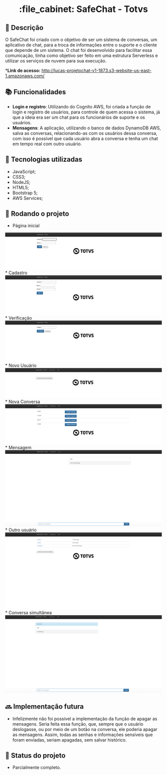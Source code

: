 <h1 align="center">:file_cabinet: SafeChat - Totvs</h1>

## :memo: Descrição
O SafeChat foi criado com o objetivo de ser um sistema de conversas, um aplicativo de chat, para a troca de informações entre o suporte e o cliente que depende de um sistema. 
O chat foi desenvolvido para facilitar essa comunicação, tinha como objetivo ser feito em uma estrutura Serverless e utilizar os serviços de nuvem para sua execução.

*<b>Link de acesso:</b> http://lucas-projetochat-v1-1873.s3-website-us-east-1.amazonaws.com/

## :books: Funcionalidades
* <b>Login e registro</b>: Utilizando do Cognito AWS, foi criada a função de login e registro de usuários, para controle de quem acessa o sistema, já que a ideia era ser um chat para os funcionários de suporte e os usuários.
* <b>Mensagens</b>: A aplicação, utilizando o banco de dados DynamoDB AWS, salva as conversas, relacionando-as com os usuários dessa conversa, com isso é possível que cada usuário abra a conversa e tenha um chat em tempo real com outro usuário. 

## :wrench: Tecnologias utilizadas
* JavaScript;
* CSS3;
* NodeJS;
* HTML5;
* Bootstrap 5;
* AWS Services;

## :rocket: Rodando o projeto
* Página inicial
<img src="prints/homepage.PNG" alt="homepage">
* Cadastro
<img src="prints/cadastro.PNG" alt="cadastro">
* Verificação
<img src="prints/verificacao.PNG" alt="verificacao">
* Novo Usuário
<img src="prints/novousuario.PNG" alt="novousuario">
* Nova Conversa
<img src="prints/novaconversa.PNG" alt="novaconversa">
* Mensagem
<img src="prints/mensagem.PNG" alt="mensagem">
* Outro usuário
<img src="prints/outrousuario.PNG" alt="outrousuario">
* Conversa simultânea
<img src="prints/conversa2.PNG" alt="conversa2">


## :soon: Implementação futura
* Infelizmente não foi possível a implementação da função de apagar as mensagens.
Seria feita essa função, que, sempre que o usuário deslogasse, ou por meio de um botão na conversa, ele poderia apagar as mensagens. Assim, todas as senhas e informações sensíveis que foram enviadas, seriam apagadas, sem salvar histórico.

## :dart: Status do projeto
* Parcialmente completo.
